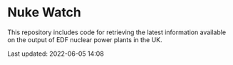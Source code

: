 # Nuke Watch

This repository includes code for retrieving the latest information available on the output of EDF nuclear power plants in the UK.

Last updated: 2022-06-05 14:08